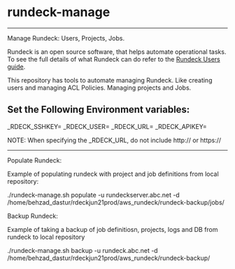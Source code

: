 # rundeck-manage
----

Manage Rundeck: Users, Projects, Jobs.

Rundeck is an open source software, that helps automate operational tasks. To see the full details of what Rundeck can do refer to the [Rundeck Users guide](http://rundeck.org/docs/manual/introduction.html).

This repository has tools to automate managing Rundeck. Like creating users and managing ACL Policies. Managing projects and Jobs.

Set the Following Environment variables:
---
_RDECK_SSHKEY=<path to access key>
_RDECK_USER=<rundeck user>
_RDECK_URL=<run deck url>
_RDECK_APIKEY=<api key>

NOTE:
When specifying the _RDECK_URL, do not include http:// or https://

---

Populate Rundeck:

Example of populating rundeck with project and job definitions from local repository:

./rundeck-manage.sh populate -u rundeckserver.abc.net -d /home/behzad_dastur/rdeckjun21prod/aws_rundeck/rundeck-backup/jobs/

Backup Rundeck:

Example of taking a backup of job definitiosn, projects, logs and DB from rundeck to local repository

./rundeck-manage.sh backup -u rundeck.abc.net -d /home/behzad_dastur/rdeckjun21prod/aws_rundeck/rundeck-backup/ 

